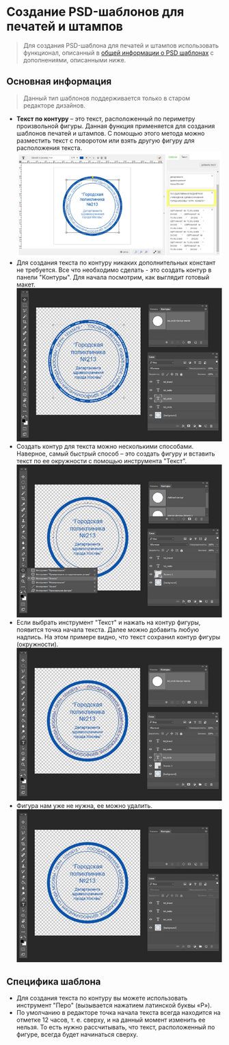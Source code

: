 # Создание PSD-шаблонов для печатей и штампов

> Для создания PSD-шаблона для печатей и штампов использовать функционал, описанный в [общей информации о PSD шаблонах](/design/psd-general) с дополнениями, описанными ниже.

## Основная информация
> Данный тип шаблонов поддерживается только в старом редакторе дизайнов.

* __Текст по контуру__ – это текст, расположенный по периметру произвольной фигуры. Данная функция применяется для создания шаблонов печатей и штампов. С помощью этого метода можно разместить текст с поворотом или взять другую фигуру для расположения текста.
![](../_media/design/design08.png)
* Для создания текста по контуру никаких дополнительных констант не требуется. Все что необходимо сделать - это создать контур в панели "Контуры". Для начала посмотрим, как выглядит готовый макет.
![](../_media/design/design09.png)
* Создать контур для текста можно несколькими способами. Наверное, самый быстрый способ – это создать фигуру и вставить текст по ее окружности с помощью инструмента "Текст". 
![](../_media/design/design10.png)
* Если выбрать инструмент "Текст" и нажать на контур фигуры, появится точка начала текста. Далее можно добавить любую надпись.
На этом примере видно, что текст сохранил контур фигуры (окружности).
![](../_media/design/design11.png)
* Фигура нам уже не нужна, ее можно удалить.
![](../_media/design/design12.png)

## Специфика шаблона
* Для создания текста по контуру вы можете использовать инструмент "Перо" (вызывается нажатием латинской буквы «P»).
* По умолчанию в редакторе точка начала текста всегда находится на отметке 12 часов, т. е. сверху, и на данный момент изменить ее нельзя. То есть нужно рассчитывать, что текст, расположенный по фигуре, всегда будет начинаться сверху.